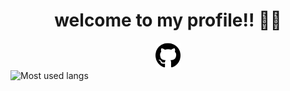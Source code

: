 <div align="center">

  # welcome to my profile!! 👋👋
  
  <img src="ASSETS/github.svg" alt="github" height="41px">
</div>


  <table>
    <tbody>
      <tr>
        <img src="https://github-readme-stats.vercel.app/api/top-langs/?username=avaalef&layout=compact&hide_border=true&bg_color=1e1e2f&title_color=8be9fd&text_color=f8f8f2&icon_color=ff79c6&border_radius=12&card_width=350&card_height=400" alt="Most used langs">
      </tr>
    </tbody>
  </table>
